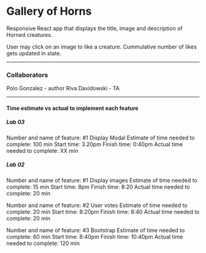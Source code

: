 # Gallery of Horns

Responsive React app that displays the title, image and description of Horned creatures.

User may click on an image to like a creature.  Cummulative number of likes gets updated in state.

---

### Collaborators

Polo Gonzalez - author
Riva Davidowski - TA

---

#### Time estimate vs actual to implement each feature

##### Lab 03
Number and name of feature: #1 Display Modal
Estimate of time needed to complete: 100 min
Start time: 3.20pm
Finish time: 0:40pm
Actual time needed to complete: XX min

##### Lab 02
Number and name of feature: #1 Display images
Estimate of time needed to complete: 15 min
Start time: 8pm
Finish time: 8:20
Actual time needed to complete: 20 min

Number and name of feature: #2 User votes
Estimate of time needed to complete: 20 min
Start time: 8:20pm
Finish time: 8:40
Actual time needed to complete: 20 min

Number and name of feature: #3 Bootstrap
Estimate of time needed to complete: 60 min
Start time: 8:40pm
Finish time: 10:40pm
Actual time needed to complete: 120 min

